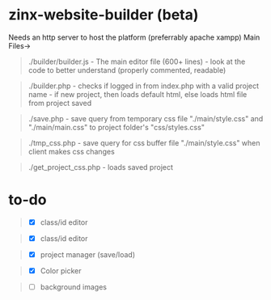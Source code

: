 # zinx-website-builder (beta)
Needs an http server to host the platform (preferrably apache xampp)
Main Files->

> ./builder/builder.js - The main editor file (600+ lines) - look at the code to better understand (properly commented, readable)

> ./builder.php - checks if logged in from index.php with a valid project name - if new project, then loads default html, else loads html file from project saved

> ./save.php - save query from temporary css file "./main/style.css" and "./main/main.css" to project folder's "css/styles.css"

> ./tmp_css.php - save query for css buffer file "./main/style.css" when client makes css changes

> ./get_project_css.php - loads saved project

# to-do
> - [x] class/id editor

> - [x] class/id editor 

> - [x] project manager (save/load)

> - [x] Color picker

> - [ ] background images
